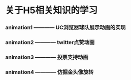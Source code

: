 # 关于H5相关知识的学习

### animation1 ———— UC浏览器球队展示动画的实现

### animation2 ———— twitter点赞动画
### animation3 ———— 投票支持动画
### animation4 ———— 仿掘金头像旋转
